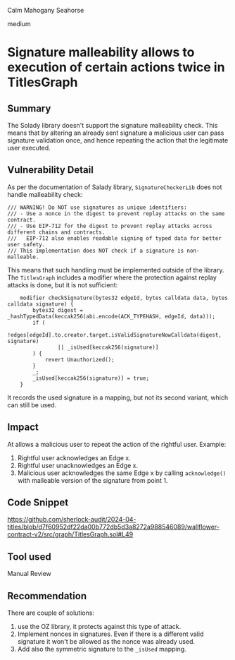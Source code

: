Calm Mahogany Seahorse

medium

# Signature malleability allows to execution of certain actions twice in TitlesGraph

## Summary
The Solady library doesn't support the signature malleability check. This means that by altering an already sent signature a malicious user can pass signature validation once, and hence repeating the action that the legitimate user executed.
## Vulnerability Detail
As per the documentation of Salady library, `SignatureCheckerLib` does not handle malleability check:
```solidity
/// WARNING! Do NOT use signatures as unique identifiers:
/// - Use a nonce in the digest to prevent replay attacks on the same contract.
/// - Use EIP-712 for the digest to prevent replay attacks across different chains and contracts.
///   EIP-712 also enables readable signing of typed data for better user safety.
/// This implementation does NOT check if a signature is non-malleable.
```
This means that such handling must be implemented outside of the library. The `TitlesGraph` includes a modifier where the protection against replay attacks is done, but it is not sufficient:
```solidity
    modifier checkSignature(bytes32 edgeId, bytes calldata data, bytes calldata signature) {
        bytes32 digest = _hashTypedData(keccak256(abi.encode(ACK_TYPEHASH, edgeId, data)));
        if (
            !edges[edgeId].to.creator.target.isValidSignatureNowCalldata(digest, signature)
                || _isUsed[keccak256(signature)]
        ) {
            revert Unauthorized();
        }
        _;
        _isUsed[keccak256(signature)] = true;
    }
```
It records the used signature in a mapping, but not its second variant, which can still be used.

## Impact
At allows a malicious user to repeat the action of the rightful user. Example:
1. Rightful user acknowledges an Edge x.
2. Rightful user unacknowledges an Edge x.
3. Malicious user acknowledges the same Edge x by calling `acknowledge()` with malleable version of the signature from point 1.

## Code Snippet
https://github.com/sherlock-audit/2024-04-titles/blob/d7f60952df22da00b772db5d3a8272a988546089/wallflower-contract-v2/src/graph/TitlesGraph.sol#L49

## Tool used
Manual Review

## Recommendation
There are couple of solutions:
1. use the OZ library, it protects against this type of attack.
2. Implement nonces in signatures. Even if there is a different valid signature it won't be allowed as the nonce was already used.
3. Add also the symmetric signature to the `_isUsed` mapping.
